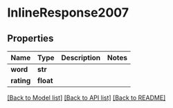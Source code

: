 # InlineResponse2007

## Properties
Name | Type | Description | Notes
------------ | ------------- | ------------- | -------------
**word** | **str** |  | 
**rating** | **float** |  | 

[[Back to Model list]](../README.md#documentation-for-models) [[Back to API list]](../README.md#documentation-for-api-endpoints) [[Back to README]](../README.md)


